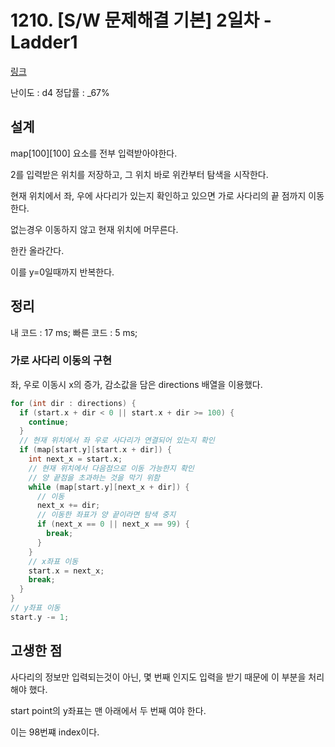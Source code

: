 # 1210. [S/W 문제해결 기본] 2일차 - Ladder1

[링크](https://swexpertacademy.com/main/code/problem/problemDetail.do?contestProbId=AV14ABYKADACFAYh&categoryId=AV14ABYKADACFAYh&categoryType=CODE&&&)

난이도 : d4
정답률 : \_67%

## 설계

map[100][100] 요소를 전부 입력받아야한다.

2를 입력받은 위치를 저장하고, 그 위치 바로 위칸부터 탐색을 시작한다.

현재 위치에서 좌, 우에 사다리가 있는지 확인하고 있으면 가로 사다리의 끝 점까지 이동한다.

없는경우 이동하지 않고 현재 위치에 머무른다.

한칸 올라간다.

이를 y=0일때까지 반복한다.

## 정리

내 코드 : 17 ms;
빠른 코드 : 5 ms;

### 가로 사다리 이동의 구현

좌, 우로 이동시 x의 증가, 감소값을 담은 directions 배열을 이용했다.

```cpp
for (int dir : directions) {
  if (start.x + dir < 0 || start.x + dir >= 100) {
    continue;
  }
  // 현재 위치에서 좌 우로 사다리가 연결되어 있는지 확인
  if (map[start.y][start.x + dir]) {
    int next_x = start.x;
    // 현재 위치에서 다음점으로 이동 가능한지 확인
    // 양 끝점을 초과하는 것을 막기 위함
    while (map[start.y][next_x + dir]) {
      // 이동
      next_x += dir;
      // 이동한 좌표가 양 끝이라면 탐색 중지
      if (next_x == 0 || next_x == 99) {
        break;
      }
    }
    // x좌표 이동
    start.x = next_x;
    break;
  }
}
// y좌표 이동
start.y -= 1;
```

## 고생한 점

사다리의 정보만 입력되는것이 아닌, 몇 번째 인지도 입력을 받기 때문에
이 부분을 처리해야 했다.

start point의 y좌표는 맨 아래에서 두 번째 여야 한다.

이는 98번쨰 index이다.
